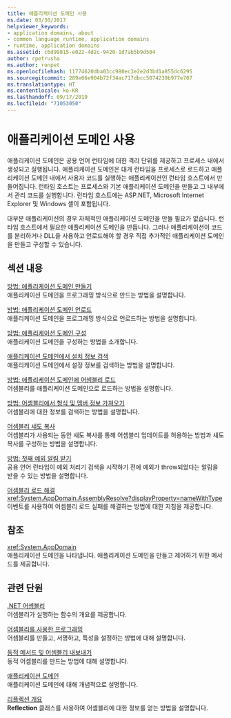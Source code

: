 ```yaml
---
title: 애플리케이션 도메인 사용
ms.date: 03/30/2017
helpviewer_keywords:
- application domains, about
- common language runtime, application domains
- runtime, application domains
ms.assetid: c6d99815-e022-4d2c-9420-1d7ab5b9d504
author: rpetrusha
ms.author: ronpet
ms.openlocfilehash: 11774620dba03cc980ec3e2e2d3bd1a855dc6295
ms.sourcegitcommit: 289e06e904b72f34ac717dbcc5074239b977e707
ms.translationtype: HT
ms.contentlocale: ko-KR
ms.lasthandoff: 09/17/2019
ms.locfileid: "71053050"
---
```

# <a name="using-application-domains"></a>애플리케이션 도메인 사용

애플리케이션 도메인은 공용 언어 런타임에 대한 격리 단위를 제공하고 프로세스 내에서 생성되고 실행됩니다. 애플리케이션 도메인은 대개 런타임을 프로세스로 로드하고 애플리케이션 도메인 내에서 사용자 코드를 실행하는 애플리케이션인 런타임 호스트에서 만들어집니다. 런타임 호스트는 프로세스와 기본 애플리케이션 도메인을 만들고 그 내부에서 관리 코드를 실행합니다. 런타임 호스트에는 ASP.NET, Microsoft Internet Explorer 및 Windows 셸이 포함됩니다.  
  
대부분 애플리케이션의 경우 자체적인 애플리케이션 도메인을 만들 필요가 없습니다. 런타임 호스트에서 필요한 애플리케이션 도메인을 만듭니다. 그러나 애플리케이션이 코드를 분리하거나 DLL을 사용하고 언로드해야 할 경우 직접 추가적인 애플리케이션 도메인을 만들고 구성할 수 있습니다.  
  
## <a name="in-this-section"></a>섹션 내용  

[방법: 애플리케이션 도메인 만들기](how-to-create-an-application-domain.md)  
애플리케이션 도메인을 프로그래밍 방식으로 만드는 방법을 설명합니다.  
  
[방법: 애플리케이션 도메인 언로드](how-to-unload-an-application-domain.md)  
애플리케이션 도메인을 프로그래밍 방식으로 언로드하는 방법을 설명합니다.  
  
[방법: 애플리케이션 도메인 구성](how-to-configure-an-application-domain.md)  
애플리케이션 도메인을 구성하는 방법을 소개합니다.  
  
[애플리케이션 도메인에서 설치 정보 검색](retrieve-setup-information.md)  
애플리케이션 도메인에서 설정 정보를 검색하는 방법을 설명합니다.  
  
[방법: 애플리케이션 도메인에 어셈블리 로드](how-to-load-assemblies-into-an-application-domain.md)  
어셈블리를 애플리케이션 도메인으로 로드하는 방법을 설명합니다.  
  
[방법: 어셈블리에서 형식 및 멤버 정보 가져오기](../reflection-and-codedom/get-type-member-information.md)  
어셈블리에 대한 정보를 검색하는 방법을 설명합니다.  
  
[어셈블리 섀도 복사](shadow-copy-assemblies.md)  
어셈블리가 사용되는 동안 섀도 복사를 통해 어셈블리 업데이트를 허용하는 방법과 섀도 복사를 구성하는 방법을 설명합니다.  
  
[방법: 첫째 예외 알림 받기](how-to-receive-first-chance-exception-notifications.md)  
공용 언어 런타임이 예외 처리기 검색을 시작하기 전에 예외가 throw되었다는 알림을 받을 수 있는 방법을 설명합니다.  
  
[어셈블리 로드 해결](../../standard/assembly/resolve-loads.md)  
<xref:System.AppDomain.AssemblyResolve?displayProperty=nameWithType> 이벤트를 사용하여 어셈블리 로드 실패를 해결하는 방법에 대한 지침을 제공합니다.  
  
## <a name="reference"></a>참조  

<xref:System.AppDomain>  
애플리케이션 도메인을 나타냅니다. 애플리케이션 도메인을 만들고 제어하기 위한 메서드를 제공합니다.  
  
## <a name="related-sections"></a>관련 단원  
[.NET 어셈블리](../../standard/assembly/index.md)  
어셈블리가 실행하는 함수의 개요를 제공합니다.  
  
[어셈블리를 사용한 프로그래밍](../../standard/assembly/program.md)  
어셈블리를 만들고, 서명하고, 특성을 설정하는 방법에 대해 설명합니다.  
  
[동적 메서드 및 어셈블리 내보내기](../reflection-and-codedom/emitting-dynamic-methods-and-assemblies.md)  
동적 어셈블리를 만드는 방법에 대해 설명합니다.  
  
[애플리케이션 도메인](application-domains.md)  
애플리케이션 도메인에 대해 개념적으로 설명합니다.  
  
[리플렉션 개요](../reflection-and-codedom/reflection.md)  
**Reflection** 클래스를 사용하여 어셈블리에 대한 정보를 얻는 방법을 설명합니다.
